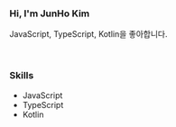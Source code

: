### Hi, I'm JunHo Kim

JavaScript, TypeScript, Kotlin을 좋아합니다.

<br />

### Skills

- JavaScript
- TypeScript
- Kotlin

<br />
